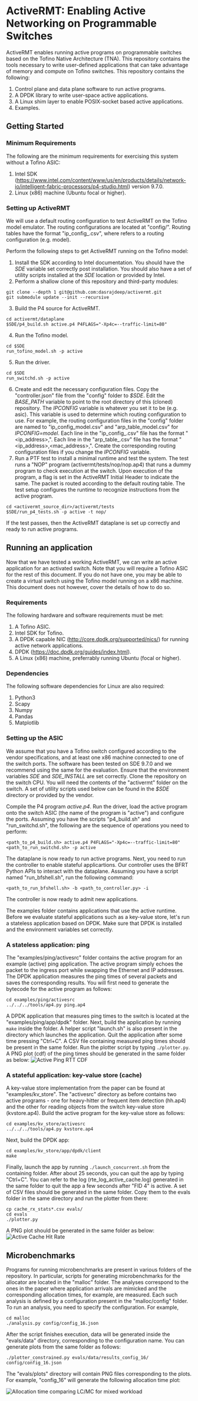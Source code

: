 # ActiveRMT: Enabling Active Networking on Programmable Switches
ActiveRMT enables running active programs on programmable switches based on the Tofino Native Architecture (TNA). This repository contains the tools necessary to write user-defined applications that can take advantage of memory and compute on Tofino switches. This repository contains the following:
1. Control plane and data plane software to run active programs.
2. A DPDK library to write user-space active applications.
3. A Linux shim layer to enable POSIX-socket based active applications.
4. Examples.

## Getting Started
### Minimum Requirements
The following are the minimum requirements for exercising this system without a Tofino ASIC:
1. Intel SDK (https://www.intel.com/content/www/us/en/products/details/network-io/intelligent-fabric-processors/p4-studio.html) version 9.7.0.
2. Linux (x86) machine (Ubuntu focal or higher).

### Setting up ActiveRMT
We will use a default routing configuration to test ActiveRMT on the Tofino model emulator. The routing configurations are located at "config/". Routing tables have the format "ip_config_<id>.csv", where <id> refers to a routing configuration (e.g. model).

Perform the following steps to get ActiveRMT running on the Tofino model:
1. Install the SDK according to Intel documentation. You should have the *SDE* variable set correctly post installation. You should also have a set of utility scripts installed at the *SDE* location or provided by Intel.
2. Perform a shallow clone of this repository and third-party modules:
```
git clone --depth 1 git@github.com:dasrajdeep/activermt.git
git submodule update --init --recursive
```
3. Build the P4 source for ActiveRMT.
```
cd activermt/dataplane
$SDE/p4_build.sh active.p4 P4FLAGS="-Xp4c=--traffic-limit=80"
```
4. Run the Tofino model.
```
cd $SDE
run_tofino_model.sh -p active
```
5. Run the driver.
```
cd $SDE
run_switchd.sh -p active
```
6. Create and edit the necessary configuration files. Copy the "controller.json" file from the "config" folder to *$SDE*. Edit the *BASE_PATH* variable to point to the root directory of this (cloned) repository. The *IPCONFIG* variable is whatever you set it to be (e.g. asic). This variable is used to determine which routing configuration to use. For example, the routing configuration files in the "config" folder are named to "ip_config_model.csv" and "arp_table_model.csv" for *IPCONFIG=model*. Each line in the "ip_config_<IPCONFIG>.csv" file has the format "<ip_address>,<port>". Each line in the "arp_table_<IPCONFIG>.csv" file has the format "<ip_address>,<mac_address>,<port>". Create the corresponding routing configuration files if you change the *IPCONFIG* variable.
7. Run a PTF test to install a minimal runtime and test the system. The test runs a "NOP" program (activermt/tests/nop/nop.ap4) that runs a dummy program to check execution at the switch. Upon execution of the program, a flag is set in the ActiveRMT Initial Header to indicate the same. The packet is routed according to the default routing table. The test setup configures the runtime to recognize instructions from the active program.
```
cd <activermt_source_dir>/activermt/tests
$SDE/run_p4_tests.sh -p active -t nop/
```
If the test passes, then the ActiveRMT dataplane is set up correctly and ready to run active programs.

## Running an application
Now that we have tested a working ActiveRMT, we can write an active application for an activated switch. Note that you will require a Tofino ASIC for the rest of this document. If you do not have one, you may be able to create a virtual switch using the Tofino model running on a x86 machine. This document does not however, cover the details of how to do so.

### Requirements
The following hardware and software requirements must be met:
1. A Tofino ASIC.
2. Intel SDK for Tofino.
3. A DPDK capable NIC (http://core.dpdk.org/supported/nics/) for running active network applications.
4. DPDK (https://doc.dpdk.org/guides/index.html).
5. A Linux (x86) machine, preferrably running Ubuntu (focal or higher).

### Dependencies
The following software dependencies for Linux are also required:
1. Python3
2. Scapy
3. Numpy
4. Pandas
5. Matplotlib

### Setting up the ASIC
We assume that you have a Tofino switch configured according to the vendor specifications, and at least one x86 machine connected to one of the switch ports. The software has been tested on SDE 9.7.0 and we recommend using the same for the evaluation. Ensure that the environment variables *SDE* and *SDE_INSTALL* are set correctly. Clone the repository on the switch CPU. You will need the contents of the "activermt" folder on the switch. A set of utility scripts used below can be found in the *$SDE* directory or provided by the vendor.

Compile the P4 program *active.p4*. Run the driver, load the active program onto the switch ASIC (the name of the program is "active") and configure the ports. Assuming you have the scripts "p4_build.sh" and "run_switchd.sh", the following are the sequence of operations you need to perform:

```
<path_to_p4_build.sh> active.p4 P4FLAGS="-Xp4c=--traffic-limit=80"
<path_to_run_switchd.sh> -p active
```

The dataplane is now ready to run active programs. Next, you need to run the controller to enable stateful applicartions. Our controller uses the BFRT Python APIs to interact with the dataplane. Assuming you have a script named "run_bfshell.sh", run the following command:
```
<path_to_run_bfshell.sh> -b <path_to_controller.py> -i
```

The controller is now ready to admit new applications. 

The examples folder contains applications that use the active runtime. Before we evaluate stateful applications such as a key-value store, let's run a stateless application based on DPDK. Make sure that DPDK is installed and the environment variables set correctly.

### A stateless application: ping
The "examples/ping/activesrc" folder contains the active program for an example (active) ping application. The active program simply echoes the packet to the ingress port while swapping the Ethernet and IP addresses. The DPDK application measures the ping times of several packets and saves the corresponding results. You will first need to generate the bytecode for the active program as follows:
```
cd examples/ping/activesrc
../../../tools/ap4.py ping.ap4
```

A DPDK application that measures ping times to the switch is located at the "examples/ping/app/dpdk" folder. Next, build the application by running `make` inside the folder. A helper script "launch.sh" is also present in the directory which launches the application. Quit the application after some time pressing "Ctrl+C". A CSV file containing measured ping times should be present in the same folder. Run the plotter script by typing `./plotter.py`. A PNG plot (cdf) of the ping times should be generated in the same folder as below:
![Active Ping RTT CDF](examples/ping/app/dpdk/ping_cdf.png)

### A stateful application: key-value store (cache)
A key-value store implementation from the paper can be found at "examples/kv_store". The "activesrc" directory as before contains two active programs - one for heavy-hitter or frequent item detection (hh.ap4) and the other for reading objects from the switch key-value store (kvstore.ap4). Build the active program for the key-value store as follows:
```
cd examples/kv_store/activesrc
../../../tools/ap4.py kvstore.ap4
```

Next, build the DPDK app:
```
cd examples/kv_store/app/dpdk/client
make
```

Finally, launch the app by running `./launch_concurrent.sh` from the containing folder. After about 25 seconds, you can quit the app by typing "Ctrl+C". You can refer to the log (rte_log_active_cache.log) generated in the same folder to quit the app a few seconds after "FID 4" is active. A set of CSV files should be generated in the same folder. Copy them to the evals folder in the same directory and run the plotter from there:
```
cp cache_rx_stats*.csv evals/
cd evals
./plotter.py
```
A PNG plot should be generated in the same folder as below:
![Active Cache Hit Rate](examples/kv_store/app/dpdk/client/evals/hit_rates_concurrent.png)

## Microbenchmarks
Programs for running microbenchmarks are present in various folders of the repository. In particular, scripts for generating microbenchmarks for the allocator are located in the "malloc" folder. The analyses correspond to the ones in the paper where application arrivals are mimicked and the corresponding allocation times, for example, are measured. Each such analysis is defined by a configuration present in the "malloc/config" folder. To run an analysis, you need to specify the configuration. For example,
```
cd malloc
./analysis.py config/config_16.json
```

After the script finishes execution, data will be generated inside the "evals/data" directory, corresponding to the configuration name. You can generate plots from the same folder as follows: 
```
./plotter_constrained.py evals/data/results_config_16/ config/config_16.json
```

The "evals/plots" directory will contain PNG files corresponding to the plots. For example, "config_16" will generate the following allocation time plot:

![Allocation time comparing LC/MC for mixed workload](malloc/evals/plots/allocation_time.png)
